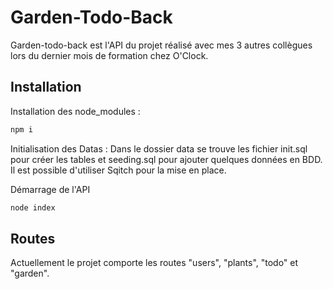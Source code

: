 # Garden-Todo-Back

Garden-todo-back est l'API du projet réalisé avec mes 3 autres collègues lors du dernier mois de formation chez O'Clock.

## Installation

Installation des node_modules :
```bash
npm i
```

Initialisation des Datas : 
Dans le dossier data se trouve les fichier init.sql pour créer les tables et seeding.sql pour ajouter quelques données en BDD.
Il est possible d'utiliser Sqitch pour la mise en place.

Démarrage de l'API
```bash
node index
```

## Routes

Actuellement le projet comporte les routes "users", "plants", "todo" et "garden".

